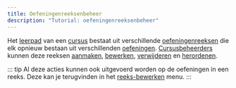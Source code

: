 ```yaml
---
title: Oefeningenreeksenbeheer
description: "Tutorial: oefeningenreeksenbeheer"
---
```


Het [leerpad](/nl/course-manangement#leerpad) van een [cursus](/nl/course-management#cursus) bestaat uit verschillende [oefeningenreeksen](#oefeningenreeks) die elk opnieuw bestaan uit verschillenden [oefeningen](/nl/for-students#oefening). [Cursusbeheerders](/nl/course-management#cursusbeheerder) kunnen deze reeksen [aanmaken](#reeks-aanmaken), [bewerken](#reeks-bewerken), [verwijderen](#reeks-verwijderen) en [herordenen](#reeks-herordenen). 

::: tip 
Al deze acties kunnen ook uitgevoerd worden op de oefeningen in een reeks. Deze kan je terugvinden in het [reeks-bewerken](#reeks-bewerken) menu.
:::

